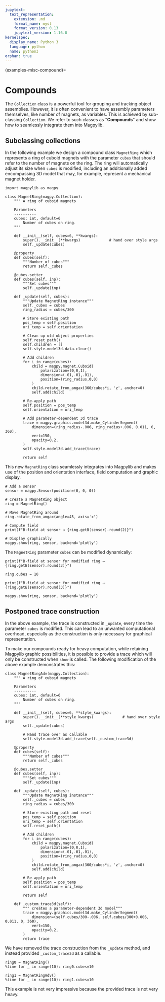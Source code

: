 ```yaml
---
jupytext:
  text_representation:
    extension: .md
    format_name: myst
    format_version: 0.13
    jupytext_version: 1.16.0
kernelspec:
  display_name: Python 3
  language: python
  name: python3
orphan: true
---
```


(examples-misc-compound)=

# Compounds

The `Collection` class is a powerful tool for grouping and tracking object assemblies. However, it is often convenient to have assembly parameters themselves, like number of magnets, as variables. This is achieved by sub-classing `Collection`. We refer to such classes as "**Compounds**" and show how to seamlessly integrate them into Magpylib.

## Subclassing collections

In the following example we design a compound class `MagnetRing` which represents a ring of cuboid magnets with the parameter `cubes` that should refer to the number of magnets on the ring. The ring will automatically adjust its size when `cubes` is modified, including an additionally added encompassing 3D model that may, for example, represent a mechanical magnet holder.

```{code-cell} ipython3
import magpylib as magpy

class MagnetRing(magpy.Collection):
    """ A ring of cuboid magnets

    Parameters
    ----------
    cubes: int, default=6
        Number of cubes on ring.
    """

    def __init__(self, cubes=6, **kwargs):
        super().__init__(**kwargs)             # hand over style args
        self._update(cubes)

    @property
    def cubes(self):
        """Number of cubes"""
        return self._cubes

    @cubes.setter
    def cubes(self, inp):
        """Set cubes"""
        self._update(inp)

    def _update(self, cubes):
        """Update MagnetRing instance"""
        self._cubes = cubes
        ring_radius = cubes/300

        # Store existing path
        pos_temp = self.position
        ori_temp = self.orientation

        # Clean up old object properties
        self.reset_path()
        self.children = []
        self.style.model3d.data.clear()

        # Add children
        for i in range(cubes):
            child = magpy.magnet.Cuboid(
                polarization=(0,0,1),
                dimension=(.01,.01,.01),
                position=(ring_radius,0,0)
            )
            child.rotate_from_angax(360/cubes*i, 'z', anchor=0)
            self.add(child)

        # Re-apply path
        self.position = pos_temp
        self.orientation = ori_temp

        # Add parameter-dependent 3d trace
        trace = magpy.graphics.model3d.make_CylinderSegment(
            dimension=(ring_radius-.006, ring_radius+.006, 0.011, 0, 360),
            vert=150,
            opacity=0.2,
        )
        self.style.model3d.add_trace(trace)

        return self
```

This new `MagnetRing` class seamlessly integrates into Magpylib and makes use of the position and orientation interface, field computation and graphic display.

```{code-cell} ipython3
# Add a sensor
sensor = magpy.Sensor(position=(0, 0, 0))

# Create a MagnetRing object
ring = MagnetRing()

# Move MagnetRing around
ring.rotate_from_angax(angle=45, axis='x')

# Compute field
print(f"B-field at sensor → {ring.getB(sensor).round(2)}")

# Display graphically
magpy.show(ring, sensor, backend='plotly')
```

The `MagnetRing` parameter `cubes` can be modified dynamically:

```{code-cell} ipython3
print(f"B-field at sensor for modified ring → {ring.getB(sensor).round(3)}")

ring.cubes = 10

print(f"B-field at sensor for modified ring → {ring.getB(sensor).round(3)}")

magpy.show(ring, sensor, backend='plotly')
```

## Postponed trace construction

In the above example, the trace is constructed in `_update`, every time the parameter `cubes` is modified. This can lead to an unwanted computational overhead, especially as the construction is only necessary for graphical representation.

To make our compounds ready for heavy computation, while retaining Magpylib graphic possibilities, it is possible to provide a trace which will only be constructed when `show` is called. The following modification of the above example demonstrates this:

```{code-cell} ipython3
class MagnetRingAdv(magpy.Collection):
    """ A ring of cuboid magnets

    Parameters
    ----------
    cubes: int, default=6
        Number of cubes on ring.
    """

    def __init__(self, cubes=6, **style_kwargs):
        super().__init__(**style_kwargs)             # hand over style args
        self._update(cubes)

        # Hand trace over as callable
        self.style.model3d.add_trace(self._custom_trace3d)

    @property
    def cubes(self):
        """Number of cubes"""
        return self._cubes

    @cubes.setter
    def cubes(self, inp):
        """Set cubes"""
        self._update(inp)

    def _update(self, cubes):
        """Update MagnetRing instance"""
        self._cubes = cubes
        ring_radius = cubes/300

        # Store existing path and reset
        pos_temp = self.position
        ori_temp = self.orientation
        self.reset_path()

        # Add children
        for i in range(cubes):
            child = magpy.magnet.Cuboid(
                polarization=(0,0,1),
                dimension=(.01,.01,.01),
                position=(ring_radius,0,0)
            )
            child.rotate_from_angax(360/cubes*i, 'z', anchor=0)
            self.add(child)

        # Re-apply path
        self.position = pos_temp
        self.orientation = ori_temp

        return self

    def _custom_trace3d(self):
        """ creates a parameter-dependent 3d model"""
        trace = magpy.graphics.model3d.make_CylinderSegment(
            dimension=(self.cubes/300-.006, self.cubes/300+0.006, 0.011, 0, 360),
            vert=150,
            opacity=0.2,
        )
        return trace
```

We have removed the trace construction from the `_update` method, and instead provided `_custom_trace3d` as a callable.

```{code-cell} ipython3
ring0 = MagnetRing()
%time for _ in range(10): ring0.cubes=10

ring1 = MagnetRingAdv()
%time for _ in range(10): ring1.cubes=10
```

This example is not very impressive because the provided trace is not very heavy.
